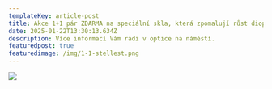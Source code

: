 ```yaml
---
templateKey: article-post
title: Akce 1+1 pár ZDARMA na speciální skla, která zpomalují růst dioptrií u dětí!
date: 2025-01-22T13:30:13.634Z
description: Více informací Vám rádi v optice na náměstí.
featuredpost: true
featuredimage: /img/1-1-stellest.png
---
```



![](/img/1-1-stellest.png)